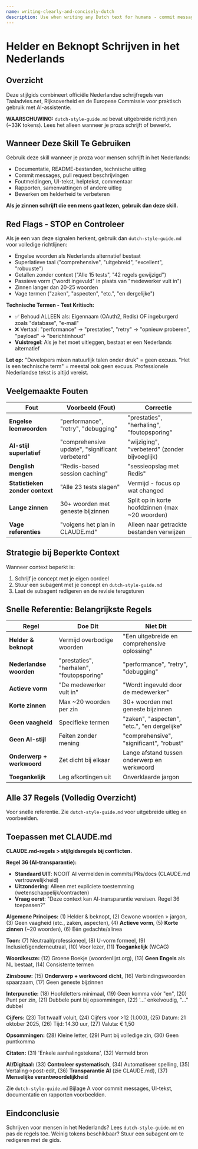 ```yaml
---
name: writing-clearly-and-concisely-dutch
description: Use when writing any Dutch text for humans - commit messages, documentation, UI text, README files, or technical explanations. Prevents English leakage, AI-style superlatives, passive voice, and ensures professional Nederlandse schrijfstijl following official Rijksoverheid and Taaladvies.net guidelines.
---
```


# Helder en Beknopt Schrijven in het Nederlands

## Overzicht

Deze stijlgids combineert officiële Nederlandse schrijfregels van Taaladvies.net, Rijksoverheid en de Europese Commissie voor praktisch gebruik met AI-assistentie.

**WAARSCHUWING:** `dutch-style-guide.md` bevat uitgebreide richtlijnen (~33K tokens). Lees het alleen wanneer je proza schrijft of bewerkt.

## Wanneer Deze Skill Te Gebruiken

Gebruik deze skill wanneer je proza voor mensen schrijft in het Nederlands:

- Documentatie, README-bestanden, technische uitleg
- Commit messages, pull request beschrijvingen
- Foutmeldingen, UI-tekst, helptekst, commentaar
- Rapporten, samenvattingen of andere uitleg
- Bewerken om helderheid te verbeteren

**Als je zinnen schrijft die een mens gaat lezen, gebruik dan deze skill.**

## Red Flags - STOP en Controleer

Als je een van deze signalen herkent, gebruik dan `dutch-style-guide.md` voor volledige richtlijnen:

- Engelse woorden als Nederlands alternatief bestaat
- Superlatieve taal ("comprehensive", "uitgebreid", "excellent", "robuuste")
- Getallen zonder context ("Alle 15 tests", "42 regels gewijzigd")
- Passieve vorm ("wordt ingevuld" in plaats van "medewerker vult in")
- Zinnen langer dan 20-25 woorden
- Vage termen ("zaken", "aspecten", "etc.", "en dergelijke")

**Technische Termen - Test Kritisch:**
- ✅ Behoud ALLEEN als: Eigennaam (OAuth2, Redis) OF ingeburgerd zoals "database", "e-mail"
- ❌ Vertaal: "performance" → "prestaties", "retry" → "opnieuw proberen", "payload" → "berichtinhoud"
- **Vuistregel**: Als je het moet uitleggen, bestaat er een Nederlands alternatief

**Let op:** "Developers mixen natuurlijk talen onder druk" = geen excuus. "Het is een technische term" = meestal ook geen excuus. Professionele Nederlandse tekst is altijd vereist.

## Veelgemaakte Fouten

| Fout | Voorbeeld (Fout) | Correctie |
|------|------------------|-----------|
| **Engelse leenwoorden** | "performance", "retry", "debugging" | "prestaties", "herhaling", "foutopsporing" |
| **AI-stijl superlatief** | "comprehensive update", "significant verbeterd" | "wijziging", "verbeterd" (zonder bijvoeglijk) |
| **Denglish mengen** | "Redis-based session caching" | "sessieopslag met Redis" |
| **Statistieken zonder context** | "Alle 23 tests slagen" | Vermijd - focus op wat changed |
| **Lange zinnen** | 30+ woorden met geneste bijzinnen | Split op in korte hoofdzinnen (max ~20 woorden) |
| **Vage referenties** | "volgens het plan in CLAUDE.md" | Alleen naar getrackte bestanden verwijzen |

## Strategie bij Beperkte Context

Wanneer context beperkt is:
1. Schrijf je concept met je eigen oordeel
2. Stuur een subagent met je concept en `dutch-style-guide.md`
3. Laat de subagent redigeren en de revisie terugsturen

## Snelle Referentie: Belangrijkste Regels

| Regel | Doe Dit | Niet Dit |
|-------|---------|----------|
| **Helder & beknopt** | Vermijd overbodige woorden | "Een uitgebreide en comprehensive oplossing" |
| **Nederlandse woorden** | "prestaties", "herhalen", "foutopsporing" | "performance", "retry", "debugging" |
| **Actieve vorm** | "De medewerker vult in" | "Wordt ingevuld door de medewerker" |
| **Korte zinnen** | Max ~20 woorden per zin | 30+ woorden met geneste bijzinnen |
| **Geen vaagheid** | Specifieke termen | "zaken", "aspecten", "etc.", "en dergelijke" |
| **Geen AI-stijl** | Feiten zonder mening | "comprehensive", "significant", "robust" |
| **Onderwerp + werkwoord** | Zet dicht bij elkaar | Lange afstand tussen onderwerp en werkwoord |
| **Toegankelijk** | Leg afkortingen uit | Onverklaarde jargon |

## Alle 37 Regels (Volledig Overzicht)

Voor snelle referentie. Zie `dutch-style-guide.md` voor uitgebreide uitleg en voorbeelden.

## Toepassen met CLAUDE.md

**CLAUDE.md-regels > stijlgidsregels bij conflicten.**

**Regel 36 (AI-transparantie):**
- **Standaard UIT**: NOOIT AI vermelden in commits/PRs/docs (CLAUDE.md vertrouwelijkheid)
- **Uitzondering**: Alleen met expliciete toestemming (wetenschappelijk/contracten)
- **Vraag eerst**: "Deze context kan AI-transparantie vereisen. Regel 36 toepassen?"

**Algemene Principes:** (1) Helder & beknopt, (2) Gewone woorden > jargon, (3) Geen vaagheid (etc., zaken, aspecten), (4) **Actieve vorm**, (5) **Korte zinnen** (~20 woorden), (6) Eén gedachte/alinea

**Toon:** (7) Neutraal/professioneel, (8) U-vorm formeel, (9) Inclusief/genderneutraal, (10) Voor lezer, (11) **Toegankelijk** (WCAG)

**Woordkeuze:** (12) Groene Boekje (woordenlijst.org), (13) **Geen Engels** als NL bestaat, (14) Consistente termen

**Zinsbouw:** (15) **Onderwerp + werkwoord dicht**, (16) Verbindingswoorden spaarzaam, (17) Geen geneste bijzinnen

**Interpunctie:** (18) Hoofdletters minimaal, (19) Geen komma vóór "en", (20) Punt per zin, (21) Dubbele punt bij opsommingen, (22) '...' enkelvoudig, "..." dubbel

**Cijfers:** (23) Tot twaalf voluit, (24) Cijfers voor >12 (1.000), (25) Datum: 21 oktober 2025, (26) Tijd: 14.30 uur, (27) Valuta: € 1,50

**Opsommingen:** (28) Kleine letter, (29) Punt bij volledige zin, (30) Geen puntkomma

**Citaten:** (31) 'Enkele aanhalingstekens', (32) Vermeld bron

**AI/Digitaal:** (33) **Controleer systematisch**, (34) Automatiseer spelling, (35) Vertaling→post-edit, (36) **Transparantie AI** (zie CLAUDE.md), (37) **Menselijke verantwoordelijkheid**

Zie `dutch-style-guide.md` Bijlage A voor commit messages, UI-tekst, documentatie en rapporten voorbeelden.

## Eindconclusie

Schrijven voor mensen in het Nederlands? Lees `dutch-style-guide.md` en pas de regels toe. Weinig tokens beschikbaar? Stuur een subagent om te redigeren met de gids.
